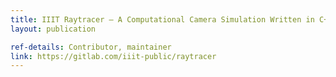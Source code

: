 ```yaml
---
title: IIIT Raytracer – A Computational Camera Simulation Written in C++
layout: publication

ref-details: Contributor, maintainer
link: https://gitlab.com/iiit-public/raytracer
---
```


